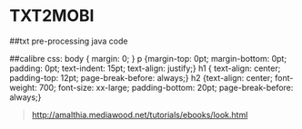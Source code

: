 # TXT2MOBI

##txt pre-processing
java code

##calibre 
css:
	body { margin: 0; }
	p {margin-top: 0pt; margin-bottom: 0pt; padding: 0pt; text-indent: 15pt; text-align: justify;}
	h1 { text-align: center; padding-top: 12pt; page-break-before: always;}
	h2 {text-align: center; font-weight: 700; font-size: xx-large; padding-bottom: 20pt; page-break-before: always;}
	
>http://amalthia.mediawood.net/tutorials/ebooks/look.html
